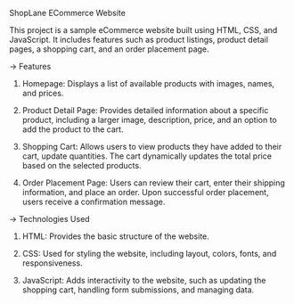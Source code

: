ShopLane ECommerce Website

This project is a sample eCommerce website built using HTML, CSS, and JavaScript. It includes features such as product listings, product detail pages, a shopping cart, and an order placement page.


-> Features

   
1) Homepage: Displays a list of available products with images, names, and prices.

2) Product Detail Page: Provides detailed information about a specific product, including a larger image, description, price, and an option to add the product to the cart.

3) Shopping Cart: Allows users to view products they have added to their cart, update quantities. The cart dynamically updates the total price based on the selected products.

4) Order Placement Page: Users can review their cart, enter their shipping information, and place an order. Upon successful order placement, users receive a confirmation message.






-> Technologies Used

   
1) HTML: Provides the basic structure of the website.

2) CSS: Used for styling the website, including layout, colors, fonts, and responsiveness.

3) JavaScript: Adds interactivity to the website, such as updating the shopping cart, handling form submissions, and managing data.
